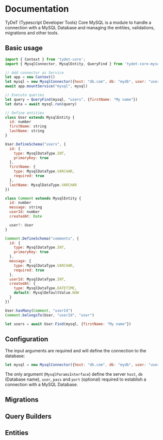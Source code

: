 # Documentation

TyDeT (Typescript Developer Tools) Core MySQL is a module to handle a connection with a MySQL Database and managing the entities, validations, migrations and other tools.

## Basic usage

```js
import { Context } from 'tydet-core';
import { MysqlConnector, MysqlEntity, QueryFind } from 'tydet-core-mysql';

// Add connector as Service
let app = new Context()
let mysql = new MysqlConnector({host: "db.com", db: "mydb", user: "user", pass: "pass", port: 3306})
await app.mountService("mysql", mysql)

// Execute queries
let query = QueryFind(mysql, "users", {firstName: "My name"})
let data = await mysql.run(query)

// Define entities
class User extends MysqlEntity {
  id: number
  firstName: string
  lastName: string
}

User.DefineSchema("users", {
  id: {
    type: MysqlDataType.INT,
    primaryKey: true
  },
  firstName: {
    type: MysqlDataType.VARCHAR,
    required: true
  },
  lastName: MysqlDataType.VARCHAR
})

class Comment extends MysqlEntity {
  id: number
  message: string
  userId: number
  createdAt: Date

  user?: User
}

Comment.DefineSchema("comments", {
  id: {
    type: MysqlDataType.INT,
    primaryKey: true
  },
  message: {
    type: MysqlDataType.VARCHAR,
    required: true
  },
  userId: MysqlDataType.INT,
  createdAt: {
    type: MysqlDataType.DATETIME,
    default: MysqlDefaultValue.NOW
  }
})

User.hasMany(Comment, "userId")
Comment.belongsTo(User, "userId", "user")

let users = await User.Find(mysql, {firstName: "My name"})

```

## Configuration

The input arguments are required and will define the connection to the database:

```js
let mysql = new MysqlConnector({host: "db.com", db: "mydb", user: "user", pass: "pass", port: 3306})
```

The only argument (`MysqlParamsInterface`) define the server `host`, `db` (Database name), `user`, `pass` and `port` (optional) required to establish a connection with a MySQL Database.

## Migrations

## Query Builders

## Entities